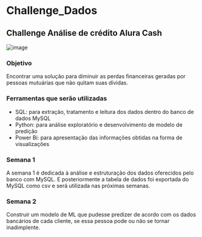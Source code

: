 # Challenge_Dados
## Challenge Análise de crédito Alura Cash
![image](https://user-images.githubusercontent.com/88320974/191837550-fd2faef1-c08a-4ce9-a1e4-830f28fe81c6.png)


### Objetivo
  Encontrar uma solução para diminuir as perdas financeiras geradas por pessoas mutuárias que não quitam suas dívidas.
  
### Ferramentas que serão utilizadas
- SQL: para extração, tratamento e leitura dos dados dentro do banco de dados MySQL
- Python: para análise exploratório e desenvolvimento de modelo de predição
- Power Bi: para apresentação das informações obtidas na forma de visualizações

### Semana 1
A semana 1 é dedicada à análise e estruturação dos dados oferecidos pelo banco com MySQL. E posteriormente a tabela de dados foi exportada do MySQL como csv e será utilizada nas próximas semanas.

### Semana 2
Construir um modelo de ML que pudesse predizer de acordo com os dados bancários de cada cliente, se essa pessoa pode ou não se tornar inadimplente.
